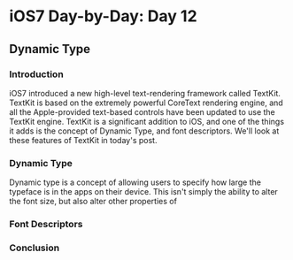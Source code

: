 # iOS7 Day-by-Day: Day 12
## Dynamic Type

### Introduction

iOS7 introduced a new high-level text-rendering framework called TextKit. TextKit
is based on the extremely powerful CoreText rendering engine, and all the
Apple-provided text-based controls have been updated to use the TextKit engine.
TextKit is a significant addition to iOS, and one of the things it adds is the
concept of Dynamic Type, and font descriptors. We'll look at these features of
TextKit in today's post.


### Dynamic Type

Dynamic type is a concept of allowing users to specify how large the typeface
is in the apps on their device. This isn't simply the ability to alter the font
size, but also alter other properties of

### Font Descriptors


### Conclusion

